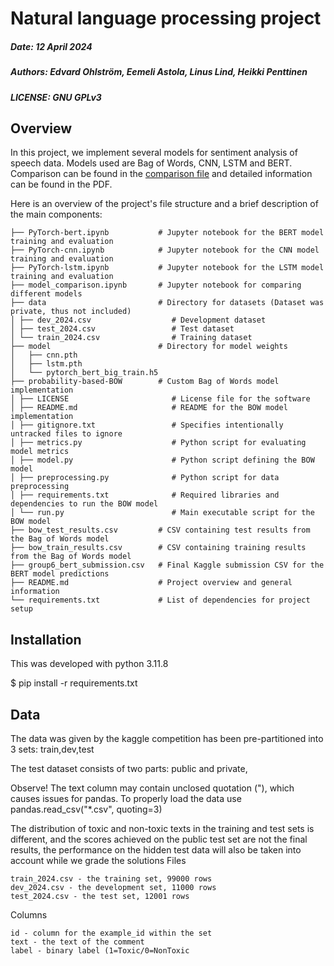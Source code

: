 # Natural language processing project

##### Date: 12 April 2024
##### Authors: Edvard Ohlström, Eemeli Astola, Linus Lind, Heikki Penttinen
##### LICENSE: GNU GPLv3

## Overview

In this project, we implement several models for sentiment analysis of speech data. Models used are Bag of Words, CNN, LSTM and BERT. Comparison can be found in the [comparison file](model_comparison.ipynb) and detailed information can be found in the PDF.

Here is an overview of the project's file structure and a brief description of the main components:

```
├── PyTorch-bert.ipynb           # Jupyter notebook for the BERT model training and evaluation
├── PyTorch-cnn.ipynb            # Jupyter notebook for the CNN model training and evaluation
├── PyTorch-lstm.ipynb           # Jupyter notebook for the LSTM model training and evaluation
├── model_comparison.ipynb       # Jupyter notebook for comparing different models
├── data                         # Directory for datasets (Dataset was private, thus not included)
│ ├── dev_2024.csv                  # Development dataset
│ ├── test_2024.csv                 # Test dataset
│ └── train_2024.csv                # Training dataset
├── model                        # Directory for model weights
│   ├── cnn.pth
│   ├── lstm.pth
│   └── pytorch_bert_big_train.h5
├── probability-based-BOW        # Custom Bag of Words model implementation
│ ├── LICENSE                       # License file for the software
│ ├── README.md                     # README for the BOW model implementation
│ ├── gitignore.txt                 # Specifies intentionally untracked files to ignore
│ ├── metrics.py                    # Python script for evaluating model metrics
│ ├── model.py                      # Python script defining the BOW model
│ ├── preprocessing.py              # Python script for data preprocessing
│ ├── requirements.txt              # Required libraries and dependencies to run the BOW model
│ └── run.py                        # Main executable script for the BOW model
├── bow_test_results.csv         # CSV containing test results from the Bag of Words model
├── bow_train_results.csv        # CSV containing training results from the Bag of Words model
├── group6_bert_submission.csv   # Final Kaggle submission CSV for the BERT model predictions
├── README.md                    # Project overview and general information
└── requirements.txt             # List of dependencies for project setup
```

## Installation

This was developed with python 3.11.8

$ pip install -r requirements.txt

## Data

The data was given by the kaggle competition has been pre-partitioned into 3 sets: train,dev,test

The test dataset consists of two parts: public and private,

Observe! The text column may contain unclosed quotation ("), which causes issues for pandas. To properly load the data use pandas.read_csv("\*.csv", quoting=3)

The distribution of toxic and non-toxic texts in the training and test sets is different, and the scores achieved on the public test set are not the final results, the performance on the hidden test data will also be taken into account while we grade the solutions
Files

    train_2024.csv - the training set, 99000 rows
    dev_2024.csv - the development set, 11000 rows
    test_2024.csv - the test set, 12001 rows

Columns

    id - column for the example_id within the set
    text - the text of the comment
    label - binary label (1=Toxic/0=NonToxic
